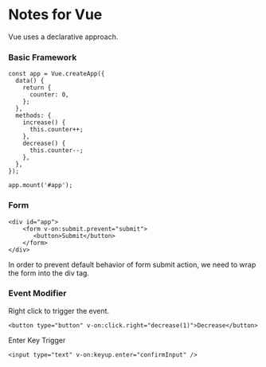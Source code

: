 # Notes for Vue

Vue uses a declarative approach.

### Basic Framework
```
const app = Vue.createApp({
  data() {
    return {
      counter: 0,
    };
  },
  methods: {
    increase() {
      this.counter++;
    },
    decrease() {
      this.counter--;
    },
  },
});

app.mount('#app');
```

### Form
```
<div id="app">
    <form v-on:submit.prevent="submit">
       <button>Submit</button>
    </form>
</div>   
```

In order to prevent default behavior of form submit action, we need to wrap the form into the div tag.

### Event Modifier
Right click to trigger the event.
```
<button type="button" v-on:click.right="decrease(1)">Decrease</button>
```

Enter Key Trigger
```
<input type="text" v-on:keyup.enter="confirmInput" />
```
